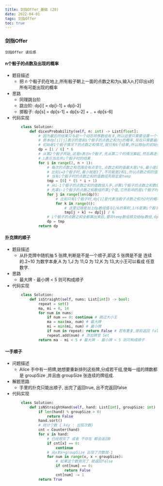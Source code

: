 ```yaml
---
title: 剑指Offer_基础 (20)
date: 2022-04-01
tags: 剑指Offer
toc: true
---
```


### 剑指Offer
    剑指Offer 读后感

<!-- more -->

#### n个骰子的点数及出现的概率
- 题目描述
    * 把 n 个骰子扔在地上,所有骰子朝上一面的点数之和为s,输入n,打印出s的所有可能出现的概率
- 思路
    * 同理跳台阶
    * 跳台阶: dp[i] = dp[i-1] + dp[i-2]
    * 掷骰子: dp[s] = dp[s-1] + dp[s-2] + .. + dp[s-6]
- 代码实现
    ```python
        class Solution:
            def dicesProbability(self, n: int) -> List[float]:
                # 因为最后的结果只与前一个动态转移数组有关,所以这里只需要设置一个一维的动态转移数组
                # 原本dp[i][j]表示的是前i个骰子的点数之和为j的概率,现在只需要最后的状态的数组,所以就只用一个一维数组dp[j]表示n个骰子下每个结果的概率.
                # 初始是1个骰子情况下的点数之和情况,就只有6个结果,所以用dp的初始化的size是6个
                dp = [1 / 6] * 6
                # 从第2个骰子开始,这里n表示n个骰子,先从第二个的情况算起,然后再逐步求3个、4个···n个的情况
                # i表示当总共i个骰子时的结果
                for i in range(2, n + 1):
                    # 每次的点数之和范围会有点变化,点数之和的值最大是i*6,最小是i*1,i之前的结果值是不会出现的；
                    # 比如i=3个骰子时,最小就是3了,不可能是2和1,所以点数之和的值的个数是6*i-(i-1),化简：5*i+1
                    # 当有i个骰子时的点数之和的值数组先假定是temp
                    tmp = [0] * (5 * i + 1)
                    # 从i-1个骰子的点数之和的值数组入手,计算i个骰子的点数之和数组的值
                    # 先拿i-1个骰子的点数之和数组的第j个值,它所影响的是i个骰子时的temp[j+k]的值
                    for j in range(len(dp)):
                        # 比如只有1个骰子时,dp[1]是代表当骰子点数之和为2时的概率,它会对当有2个骰子时的点数之和为3、4、5、6、7、8产生影响,因为当有一个骰子的值为2时,另一个骰子的值可以为1~6,产生的点数之和相应的就是3~8；比如dp[2]代表点数之和为3,它会对有2个骰子时的点数之和为4、5、6、7、8、9产生影响；所以k在这里就是对应着第i个骰子出现时可能出现六种情况,这里可能画一个K神那样的动态规划逆推的图就好理解很多
                        for k in range(6):
                            # 这里记得是加上dp数组值与1/6的乘积,1/6是第i个骰子投出某个值的概率
                            tmp[j + k] += dp[j] / 6
                    # i个骰子的点数之和全都算出来后,要将temp数组移交给dp数组,dp数组就会代表i个骰子时的可能出现的点数之和的概率；用于计算i+1个骰子时的点数之和的概率
                    dp = tmp
                return dp
    ```

#### 扑克牌的顺子
- 题目描述
    * 从扑克牌中随机抽 5 张牌,判断是不是一个顺子,即这 5 张牌是不是 连续的.2~10 为数字本身,A 为 1,J 为 11,Q 为 12,K 为 13,大小王可以看成 任意数字.
- 思路
    * 最大牌 - 最小牌 < 5 则可构成顺子
- 代码实现
    ```python
        class Solution:
            def isStraight(self, nums: List[int]) -> bool:
                repeat = set()
                ma, mi = 0, 14
                for num in nums:
                    if num == 0: continue # 跳过大小王
                    ma = max(ma, num) # 最大牌
                    mi = min(mi, num) # 最小牌
                    if num in repeat: return False # 若有重复,提前返回 false
                    repeat.add(num) # 添加牌至 Set
                return ma - mi < 5 # 最大牌 - 最小牌 < 5 则可构成顺子 
    ```

#### 一手顺子
- 问题描述
    * Alice 手中有一把牌,她想要重新排列这些牌,分成若干组,使每一组的牌数都是 groupSize ,并且由 groupSize 张连续的牌组成.
- 解题思路
    * 手里的扑克只能出顺子, 出完了返回true, 出不完返回false
- 代码实现
    ```python
        class Solution:
            def isNStraightHand(self, hand: List[int], groupSize: int) -> bool:
                if len(hand) % groupSize > 0:
                    return False
                hand.sort()
                # 统计个数 { key : 出现次数}
                cnt = Counter(hand)
                for x in hand:
                    # 已经用完了 或者 不存在 都会返回0
                    if cnt[x] == 0:
                        continue
                    # 从x到x+groupSize 出现了次数就-1
                    for num in range(x, x + groupSize):
                        # 如果这个数用完了 就返回false
                        if cnt[num] == 0:
                            return False
                        cnt[num] -= 1
                return True
    ```
